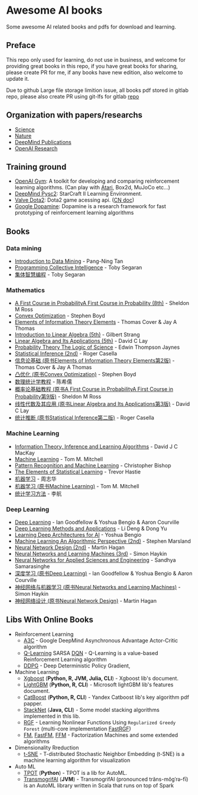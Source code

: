 # Awesome AI books

Some awesome AI related books and pdfs for download and learning.

## Preface

This repo only used for learning, do not use in business, and welcome for providing great books in this repo, if you have great books for sharing, please create PR for me, if any books have new edition, also welcome to update it.

Due to github Large file storage limition issue, all books pdf stored in gitlab repo, please also create PR using git-lfs for gitlab [repo](https://gitlab.com/zslucky/awesome-AI-books)

## Organization with papers/researchs

- [Science](http://www.sciencemag.org/)
- [Nature](https://www.nature.com/nature/)
- [DeepMind Publications](https://deepmind.com/research/publications/)
- [OpenAI Research](https://openai.com/research/)

## Training ground

- [OpenAI Gym](https://gym.openai.com/): A toolkit for developing and comparing reinforcement learning algorithms. (Can play with [Atari](https://en.wikipedia.org/wiki/Atari), Box2d, MuJoCo etc...)
- [DeepMind Pysc2](https://github.com/deepmind/pysc2): StarCraft II Learning Environment.
- [Valve Dota2](https://developer.valvesoftware.com/wiki/Dota_Bot_Scripting): Dota2 game acessing api. ([CN doc](https://developer.valvesoftware.com/wiki/Dota_Bot_Scripting:zh-cn))
- [Google Dopamine](https://github.com/google/dopamine): Dopamine is a research framework for fast prototyping of reinforcement learning algorithms


## Books

### Data mining

- [Introduction to Data Mining](https://gitlab.com/zslucky/awesome-AI-books/raw/master/Data%20Mining/Introduction%20to%20Data%20Mining%20-%20Pang-Ning%20Tan.pdf) - Pang-Ning Tan
- [Programming Collective Intelligence](https://gitlab.com/zslucky/awesome-AI-books/raw/master/Data%20Mining/Programming%20Collective%20Intelligence%20-%20Toby%20Segaran.pdf) - Toby Segaran
- [集体智慧编程](https://gitlab.com/zslucky/awesome-AI-books/raw/master/Data%20Mining/%E9%9B%86%E4%BD%93%E6%99%BA%E6%85%A7%E7%BC%96%E7%A8%8B%20-%20Toby%20Segaran.pdf) - Toby Segaran

### Mathematics

- [A First Course in ProbabilityA First Course in Probability (8th)](https://gitlab.com/zslucky/awesome-AI-books/raw/master/Mathematics/A%20First%20Course%20in%20Probability,%208th%20-%20Sheldon%20M%20Ross.pdf) - Sheldon M Ross
- [Convex Optimization](https://gitlab.com/zslucky/awesome-AI-books/raw/master/Mathematics/Convex%20Optimization%20-%20Stephen%20Boyd.pdf) - Stephen Boyd
- [Elements of Information Theory Elements](https://gitlab.com/zslucky/awesome-AI-books/raw/master/Mathematics/Elements%20of%20Information%20Theory%20Elements%20-%20Thomas%20Cover%20&%20Jay%20A%20Thomas.pdf) - Thomas Cover & Jay A Thomas
- [Introduction to Linear Algebra (5th)](https://gitlab.com/zslucky/awesome-AI-books/raw/master/Mathematics/Introduction%20to%20Linear%20Algebra%205th%20-%20Gilbert%20Strang.pdf) - Gilbert Strang
- [Linear Algebra and Its Applications (5th)](https://gitlab.com/zslucky/awesome-AI-books/raw/master/Mathematics/Linear%20Algebra%20and%20Its%20Applications%205th%20-%20David%20C%20Lay.pdf) - David C Lay
- [Probability Theory The Logic of Science](https://gitlab.com/zslucky/awesome-AI-books/raw/master/Mathematics/Probability%20Theory%20The%20Logic%20of%20Science%20-%20Edwin%20Thompson%20Jaynes.pdf) - Edwin Thompson Jaynes
- [Statistical Inference (2nd)](https://gitlab.com/zslucky/awesome-AI-books/raw/master/Mathematics/Statistical%20Inference%202nd%20-%20Roger%20Casella.pdf) - Roger Casella
- [信息论基础 (原书Elements of Information Theory Elements第2版)](https://gitlab.com/zslucky/awesome-AI-books/raw/master/Mathematics/%E4%BF%A1%E6%81%AF%E8%AE%BA%E5%9F%BA%E7%A1%80%20%20%E5%8E%9F%E4%B9%A6%E7%AC%AC2%E7%89%88%20-%20Thomas%20Cover%20&%20Jay%20A%20Thomas.pdf) - Thomas Cover & Jay A Thomas
- [凸优化 (原书Convex Optimization)](https://gitlab.com/zslucky/awesome-AI-books/raw/master/Mathematics/%E5%87%B8%E4%BC%98%E5%8C%96%20-%20Stephen%20Boyd.pdf) - Stephen Boyd
- [数理统计学教程](https://gitlab.com/zslucky/awesome-AI-books/raw/master/Mathematics/%E6%95%B0%E7%90%86%E7%BB%9F%E8%AE%A1%E5%AD%A6%E6%95%99%E7%A8%8B%20-%20%E9%99%88%E5%B8%8C%E5%84%92.pdf) - 陈希儒
- [概率论基础教程 (原书A First Course in ProbabilityA First Course in Probability第9版)](https://gitlab.com/zslucky/awesome-AI-books/raw/master/Mathematics/%E6%A6%82%E7%8E%87%E8%AE%BA%E5%9F%BA%E7%A1%80%E6%95%99%E7%A8%8B%20(%E5%8E%9F%E4%B9%A6%E7%AC%AC9%E7%89%88)%20-%20Sheldon%20M%20Ross.pdf) - Sheldon M Ross
- [线性代数及其应用 (原书Linear Algebra and Its Applications第3版)](https://gitlab.com/zslucky/awesome-AI-books/raw/master/Mathematics/%E7%BA%BF%E6%80%A7%E4%BB%A3%E6%95%B0%E5%8F%8A%E5%85%B6%E5%BA%94%E7%94%A8%20(%E5%8E%9F%E4%B9%A6%E7%AC%AC3%E7%89%88)%20-%20David%20C%20Lay.pdf) - David C Lay
- [统计推断 (原书Statistical Inference第二版)](https://gitlab.com/zslucky/awesome-AI-books/raw/master/Mathematics/%E7%BB%9F%E8%AE%A1%E6%8E%A8%E6%96%AD%20(%E5%8E%9F%E4%B9%A6%E7%AC%AC%E4%BA%8C%E7%89%88)%20-%20Roger%20Casella.pdf) - Roger Casella

### Machine Learning

- [Information Theory, Inference and Learning Algorithms](https://gitlab.com/zslucky/awesome-AI-books/raw/master/Machine%20Learning/Information%20Theory,%20Inference%20and%20Learning%20Algorithms%20-%20David%20J%20C%20MacKay.pdf) - David J C MacKay
- [Machine Learning](https://gitlab.com/zslucky/awesome-AI-books/raw/master/Machine%20Learning/Machine%20Learning%20-%20Tom%20M.%20Mitchell.pdf) - Tom M. Mitchell
- [Pattern Recognition and Machine Learning](https://gitlab.com/zslucky/awesome-AI-books/raw/master/Machine%20Learning/Pattern%20Recognition%20and%20Machine%20Learning%20-%20Christopher%20Bishop.pdf) - Christopher Bishop
- [The Elements of Statistical Learning](https://gitlab.com/zslucky/awesome-AI-books/raw/master/Machine%20Learning/The%20Elements%20of%20Statistical%20Learning%20-%20Trevor%20Hastie%20.pdf) - Trevor Hastie
- [机器学习](https://gitlab.com/zslucky/awesome-AI-books/raw/master/Machine%20Learning/%E6%9C%BA%E5%99%A8%E5%AD%A6%E4%B9%A0%E3%80%94%E4%B8%AD%E6%96%87%E7%89%88%E3%80%95%20-%20%E5%91%A8%E5%BF%97%E5%8D%8E.pdf) - 周志华
- [机器学习 (原书Machine Learning)](https://gitlab.com/zslucky/awesome-AI-books/raw/master/Machine%20Learning/%E6%9C%BA%E5%99%A8%E5%AD%A6%E4%B9%A0%E3%80%94%E4%B8%AD%E6%96%87%E7%89%88%E3%80%95-%20Tom%20M.%20Mitchell.pdf) - Tom M. Mitchell
- [统计学习方法](https://gitlab.com/zslucky/awesome-AI-books/raw/master/Machine%20Learning/%E7%BB%9F%E8%AE%A1%E5%AD%A6%E4%B9%A0%E6%96%B9%E6%B3%95%20-%20%E6%9D%8E%E8%88%AA.pdf) - 李航

### Deep Learning

- [Deep Learning](https://gitlab.com/zslucky/awesome-AI-books/raw/master/Deep%20Learning/Deep%20Learning%20-%20Ian%20Goodfellow%20&%20Yoshua%20Bengio%20&%20Aaron%20Courville.pdf) - Ian Goodfellow & Yoshua Bengio & Aaron Courville
- [Deep Learning Methods and Applications](https://gitlab.com/zslucky/awesome-AI-books/raw/master/Deep%20Learning/Deep%20Learning%20Methods%20and%20Applications%20-%20Li%20Deng%20&%20Dong%20Yu.pdf) - Li Deng & Dong Yu
- [Learning Deep Architectures for AI](https://gitlab.com/zslucky/awesome-AI-books/raw/master/Deep%20Learning/Learning%20Deep%20Architectures%20for%20AI%20-%20Yoshua%20Bengio.pdf) - Yoshua Bengio
- [Machine Learning An Algorithmic Perspective (2nd)](https://gitlab.com/zslucky/awesome-AI-books/raw/master/Deep%20Learning/Machine%20Learning%20An%20Algorithmic%20Perspective%202nd%20-%20Stephen%20Marsland.pdf) - Stephen Marsland
- [Neural Network Design (2nd)](https://gitlab.com/zslucky/awesome-AI-books/raw/master/Deep%20Learning/Neural%20Network%20Design%202nd%20-%20Martin%20Hagan.pdf) - Martin Hagan
- [Neural Networks and Learning Machines (3rd)](https://gitlab.com/zslucky/awesome-AI-books/raw/master/Deep%20Learning/Neural%20Networks%20and%20Learning%20Machines%203rd%20-%20Simon%20Haykin.pdf) - Simon Haykin
- [Neural Networks for Applied Sciences and Engineering](https://gitlab.com/zslucky/awesome-AI-books/raw/master/Deep%20Learning/Neural%20Networks%20for%20Applied%20Sciences%20and%20Engineering%20-%20Sandhya%20Samarasinghe.pdf) - Sandhya Samarasinghe
- [深度学习 (原书Deep Learning)](https://gitlab.com/zslucky/awesome-AI-books/raw/master/Deep%20Learning/%E6%B7%B1%E5%BA%A6%E5%AD%A6%E4%B9%A0%20-%20Ian%20Goodfellow%20&%20Yoshua%20Bengio%20&%20Aaron%20Courville.pdf) - Ian Goodfellow & Yoshua Bengio & Aaron Courville
- [神经网络与机器学习 (原书Neural Networks and Learning Machines)](https://gitlab.com/zslucky/awesome-AI-books/raw/master/Deep%20Learning/%E7%A5%9E%E7%BB%8F%E7%BD%91%E7%BB%9C%E4%B8%8E%E6%9C%BA%E5%99%A8%E5%AD%A6%E4%B9%A0%20-%20Simon%20Haykin.pdf) - Simon Haykin
- [神经网络设计 (原书Neural Network Design)](https://gitlab.com/zslucky/awesome-AI-books/raw/master/Deep%20Learning/%E7%A5%9E%E7%BB%8F%E7%BD%91%E7%BB%9C%E8%AE%BE%E8%AE%A1%20-%20Martin%20Hagan.pdf) - Martin Hagan

## Libs With Online Books
- Reinforcement Learning
  - [A3C](https://arxiv.org/pdf/1602.01783.pdf) - Google DeepMind Asynchronous Advantage Actor-Critic algorithm
  - [Q-Learning](http://www.gatsby.ucl.ac.uk/~dayan/papers/cjch.pdf) SARSA [DQN](https://storage.googleapis.com/deepmind-media/dqn/DQNNaturePaper.pdf) - Q-Learning is a value-based Reinforcement Learning algorithm
  - [DDPG](https://arxiv.org/pdf/1509.02971.pdf) - Deep Deterministic Policy Gradient,
- Machine Learning
  - [Xgboost](https://xgboost.readthedocs.io/en/latest/tutorials/model.html) (**Python, R, JVM, Julia, CLI**) - Xgboost lib's document.
  - [LightGBM](https://lightgbm.readthedocs.io/en/latest/Features.html#) (**Python, R, CLI**) - Microsoft lightGBM lib's features document.
  - [CatBoost](https://arxiv.org/pdf/1706.09516.pdf) (**Python, R, CLI**) - Yandex Catboost lib's key algorithm pdf papper.
  - [StackNet](https://github.com/kaz-Anova/StackNet) (**Java, CLI**) - Some model stacking algorithms implemented in this lib.
  - [RGF](https://arxiv.org/pdf/1109.0887.pdf) - Learning Nonlinear Functions Using `Regularized Greedy Forest` (multi-core implementation [FastRGF](https://github.com/RGF-team/rgf/tree/master/FastRGF))
  - [FM](https://www.csie.ntu.edu.tw/~b97053/paper/Rendle2010FM.pdf), [FastFM](https://arxiv.org/pdf/1505.00641.pdf), [FFM](https://arxiv.org/pdf/1701.04099.pdf) - Factorization Machines and some extended algorithms
- Dimensionality Rreduction
  - [t-SNE](http://www.cs.toronto.edu/~hinton/absps/tsne.pdf) - T-distributed Stochastic Neighbor Embedding (t-SNE) is a machine learning algorithm for visualization
- Auto ML
  - [TPOT](https://github.com/EpistasisLab/tpot) (**Python**) - TPOT is a lib for AutoML.
  - [TransmogrifAI](https://docs.transmogrif.ai/en/stable/index.html) (**JVM**) - TransmogrifAI (pronounced trăns-mŏgˈrə-fī) is an AutoML library written in Scala that runs on top of Spark
